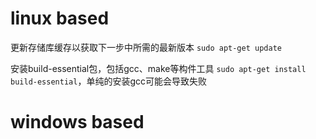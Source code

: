 # linux based

更新存储库缓存以获取下一步中所需的最新版本
`sudo apt-get update`

安装build-essential包，包括gcc、make等构件工具
`sudo apt-get install build-essential`，单纯的安装gcc可能会导致失败





# windows based

